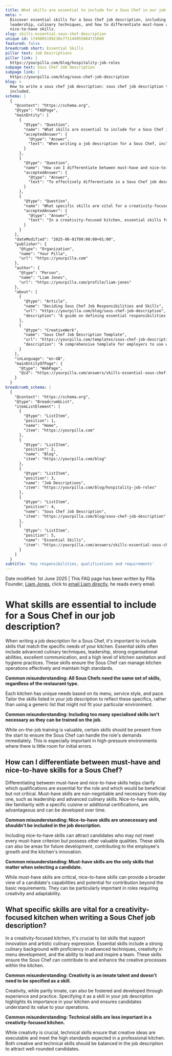 ```yaml
---
title: What skills are essential to include for a Sous Chef in our job description?
meta: >
  Discover essential skills for a Sous Chef job description, including
  leadership, culinary techniques, and how to differentiate must-have and
  nice-to-have skills.
slug: skills-essential-sous-chef-description
unique id: 1749805199230x771144955004715000
featured: false
breadcrumb short: Essential Skills
pillar text: Job Descriptions
pillar link: |
  https://yourpilla.com/blog/hospitality-job-roles
subpage text: Sous Chef Job Description
subpage link: |
  https://yourpilla.com/blog/sous-chef-job-description
blog: >
  How to write a sous chef job description: sous chef job description template
  included.
schema: |
  {
    "@context": "https://schema.org",
    "@type": "FAQPage",
    "mainEntity": [
      {
        "@type": "Question",
        "name": "What skills are essential to include for a Sous Chef in our job description?",
        "acceptedAnswer": {
          "@type": "Answer",
          "text": "When writing a job description for a Sous Chef, include skills pertinent to your kitchen's specific needs. Essential skills generally feature advanced culinary techniques, leadership, strong organisational skills, excellent communication, and superior kitchen sanitation and hygiene practices. These are critical for effective kitchen operations management and upholding high standards. The skills list should be tailored to the unique dynamics of your kitchen, considering the menu, service style, and pace."
        }
      },
      {
        "@type": "Question",
        "name": "How can I differentiate between must-have and nice-to-have skills for a Sous Chef?",
        "acceptedAnswer": {
          "@type": "Answer",
          "text": "To effectively differentiate in a Sous Chef job description, understand that must-have skills are essential and compulsory from the start, including leadership and advanced culinary capabilities. Nice-to-have skills, like specific cuisine knowledge or extra certifications, although not critical, provide added value and can be targets for future development. Including both types of skills can attract a broader range of candidates and aid in their professional growth and your kitchen's innovation."
        }
      },
      {
        "@type": "Question",
        "name": "What specific skills are vital for a creativity-focused kitchen when writing a Sous Chef job description?",
        "acceptedAnswer": {
          "@type": "Answer",
          "text": "In a creativity-focused kitchen, essential skills for a Sous Chef should include a profound culinary background with advanced technique proficiency, creativity in menu development, and the capability to lead and inspire a creative team. These skills are paramount to ensuring the Sous Chef can foster innovation and enhance the artistic culinary processes within the kitchen."
        }
      }
    ],
    "dateModified": "2025-06-01T09:00:00+01:00",
    "publisher": {
      "@type": "Organization",
      "name": "Your Pilla",
      "url": "https://yourpilla.com"
    },
    "author": {
      "@type": "Person",
      "name": "Liam Jones",
      "url": "https://yourpilla.com/profile/liam-jones"
    },
    "about": [
      {
        "@type": "Article",
        "name": "Deciding Sous Chef Job Responsibilities and Skills",
        "url": "https://yourpilla.com/blog/sous-chef-job-description",
        "description": "A guide on defining essential responsibilities and skills for crafting an effective Sous Chef job description."
      },
      {
        "@type": "CreativeWork",
        "name": "Sous Chef Job Description Template",
        "url": "https://yourpilla.com/templates/sous-chef-job-description",
        "description": "A comprehensive template for employers to use when developing job descriptions for Sous Chef positions."
      }
    ],
    "inLanguage": "en-GB",
    "mainEntityOfPage": {
      "@type": "WebPage",
      "@id": "https://yourpilla.com/answers/skills-essential-sous-chef-description"
    }
  }
breadcrumb_schema: |
  {
    "@context": "https://schema.org",
    "@type": "BreadcrumbList",
    "itemListElement": [
      {
        "@type": "ListItem",
        "position": 1,
        "name": "Home",
        "item": "https://yourpilla.com"
      },
      {
        "@type": "ListItem",
        "position": 2,
        "name": "Blog",
        "item": "https://yourpilla.com/blog"
      },
      {
        "@type": "ListItem",
        "position": 3,
        "name": "Job Descriptions",
        "item": "https://yourpilla.com/blog/hospitality-job-roles"
      },
      {
        "@type": "ListItem",
        "position": 4,
        "name": "Sous Chef Job Description",
        "item": "https://yourpilla.com/blog/sous-chef-job-description"
      },
      {
        "@type": "ListItem",
        "position": 5,
        "name": "Essential Skills",
        "item": "https://yourpilla.com/answers/skills-essential-sous-chef-description"
      }
    ]
  }
subtitle: 'Key responsibilities, qualifications and requirements'
---
```


Date modified: 1st June 2025 | This FAQ page has been written by Pilla Founder, [Liam Jones](https://yourpilla.com/profile/liam-jones), click to [email Liam directly](https://mailto:liam@yourpilla.com), he reads every email.

# What skills are essential to include for a Sous Chef in our job description?

When writing a job description for a Sous Chef, it's important to include skills that match the specific needs of your kitchen. Essential skills often include advanced culinary techniques, leadership, strong organisational abilities, excellent communication, and a high level of kitchen sanitation and hygiene practices. These skills ensure the Sous Chef can manage kitchen operations effectively and maintain high standards.

**Common misunderstanding: All Sous Chefs need the same set of skills, regardless of the restaurant type.**

Each kitchen has unique needs based on its menu, service style, and pace. Tailor the skills listed in your job description to reflect these specifics, rather than using a generic list that might not fit your particular environment.

**Common misunderstanding: Including too many specialised skills isn't necessary as they can be trained on the job.**

While on-the-job training is valuable, certain skills should be present from the start to ensure the Sous Chef can handle the role's demands immediately. This is especially important in high-pressure environments where there is little room for initial errors.

## How can I differentiate between must-have and nice-to-have skills for a Sous Chef?

Differentiating between must-have and nice-to-have skills helps clarify which qualifications are essential for the role and which would be beneficial but not critical. Must-have skills are non-negotiable and necessary from day one, such as leadership and advanced culinary skills. Nice-to-have skills, like familiarity with a specific cuisine or additional certifications, are advantageous and can be developed over time.

**Common misunderstanding: Nice-to-have skills are unnecessary and shouldn't be included in the job description.**

Including nice-to-have skills can attract candidates who may not meet every must-have criterion but possess other valuable qualities. These skills can also be areas for future development, contributing to the employee's growth and the kitchen's innovation.

**Common misunderstanding: Must-have skills are the only skills that matter when selecting a candidate.**

While must-have skills are critical, nice-to-have skills can provide a broader view of a candidate's capabilities and potential for contribution beyond the basic requirements. They can be particularly important in roles requiring creativity and adaptability.

## What specific skills are vital for a creativity-focused kitchen when writing a Sous Chef job description?

In a creativity-focused kitchen, it's crucial to list skills that support innovation and artistic culinary expression. Essential skills include a strong culinary background with proficiency in advanced techniques, creativity in menu development, and the ability to lead and inspire a team. These skills ensure the Sous Chef can contribute to and enhance the creative processes within the kitchen.

**Common misunderstanding: Creativity is an innate talent and doesn't need to be specified as a skill.**

Creativity, while partly innate, can also be fostered and developed through experience and practice. Specifying it as a skill in your job description highlights its importance in your kitchen and ensures candidates understand its value to your operations.

**Common misunderstanding: Technical skills are less important in a creativity-focused kitchen.**

While creativity is crucial, technical skills ensure that creative ideas are executable and meet the high standards expected in a professional kitchen. Both creative and technical skills should be balanced in the job description to attract well-rounded candidates.
